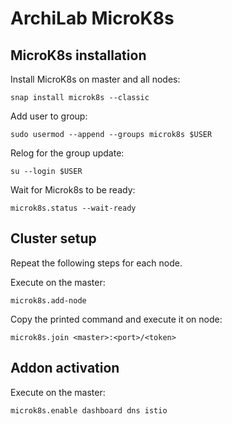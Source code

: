 # ArchiLab MicroK8s

## MicroK8s installation

Install MicroK8s on master and all nodes:

```
snap install microk8s --classic
```

Add user to group:

```
sudo usermod --append --groups microk8s $USER
```

Relog for the group update:

```
su --login $USER
```

Wait for Microk8s to be ready:

```
microk8s.status --wait-ready
```

## Cluster setup

Repeat the following steps for each node.

Execute on the master:

```
microk8s.add-node
```

Copy the printed command and execute it on node:

```
microk8s.join <master>:<port>/<token>
```

## Addon activation

Execute on the master:

```
microk8s.enable dashboard dns istio
```
